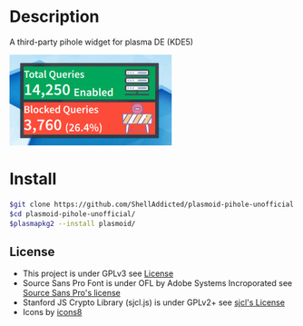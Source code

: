 # Description

A third-party pihole widget for plasma DE (KDE5)  

![screenshot](https://github.com/ShellAddicted/plasmoid-pihole-unofficial/blob/master/screenshot.jpg)

# Install

```bash
$git clone https://github.com/ShellAddicted/plasmoid-pihole-unofficial
$cd plasmoid-pihole-unofficial/
$plasmapkg2 --install plasmoid/
```

## License
- This project is under GPLv3 see [License](https://github.com/ShellAddicted/plasmoid-pihole-unofficial/blob/master/LICENSE)
- Source Sans Pro Font is under OFL by Adobe Systems Incroporated see [Source Sans Pro's license](https://github.com/adobe-fonts/source-sans-pro/blob/master/LICENSE.md)
- Stanford JS Crypto Library (sjcl.js) is under GPLv2+ see [sjcl's License](https://github.com/bitwiseshiftleft/sjcl/blob/master/LICENSE.txt)
- Icons by [icons8](https://icons8.com)